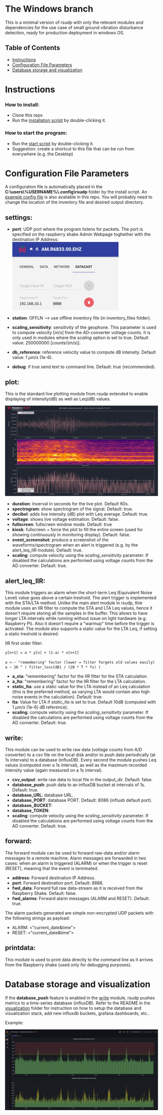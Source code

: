 # The Windows branch
This is a minimal version of rsudp with only the relevant modules and dependencies for the use case of small ground vibration disturbance detection, ready for production deployment in windows OS.

## Table of Contents  
- [Instructions](#instructions) 
- [Configuration File Parameters](#configuration-file-parameters)
- [Database storage and visualization](#database-storage-and-visualization)

# Instructions
### How to install:
- Clone this repo
- Run the [installation script](win-install-rsudp.bat) by double-clicking it.

### How to start the program:
- Run the [start script](win-start-rsudp.bat) by double-clicking it.
- Suggestion: create a shortcut to this file that can be run from everywhere (e.g. the Desktop)

# Configuration File Parameters
A configuration file is automatically placed in the **C:\users\\%USERNAME%\\.config\rsudp** folder by the install script. An [example config file](config_file_sample.json) is also available in this repo. You will probably need to change the location of the inventory file and desired output directory.

## settings:
- **port**: UDP port where the program listens for packets. The port is specified on the raspberry shake Admin Webpage toghether with the destination IP Address:  
        <img src="docs/rs_webgui_datacast.PNG" width="350" height="225">
  
- **station**: OFFLN  --> use offline inventory file (in inventory_files folder).
- **scaling_sensitivity**: sensitivity of the geophone. This parameter is used to compute velocity [$m/s$] from the AD-converter voltage counts. It is only used in modules where the *scaling* option is set to true. Default value: 250000000 [$counts/(m/s)$].
- **db_reference**: reference velocity value to compute dB intensity. Default value: 1 $\mu m/s$ (1e-6).
- **debug**: if true send text to command line. Default: true (recommended).

## plot:
This is the standard live plotting module from rsudp extended to enable displaying of intensity(dB) as well as Leq(dB) values.

![GUI](docs/rsudp_gui_rodonile.png)

- **duration**: Inverval in seconds for the live plot. Default 60s.
- **spectrogram**: show spectrogram of the signal. Default: true.
- **decibel**: adds live intensity (dB) plot with Leq average. Default: true.
- **voltage**: shows live voltage estimation. Default: false.
- **fullscreen**: fullscreen window mode. Default: true
- **kiosk**: fullscreen + force the plot to fill the entire screen (used for showing continuously in monitoring display). Default: false.
- **event_screenshot**: produce a screenshot of the waveforms/spectrogram when an alert is triggered (e.g. by the alert_leq_IIR module). Default: true.
- **scaling**: compute velocity using the *scaling_sensitivity* parameter. If disabled the calculations are performed using voltage counts from the AD converter. Default: true.

## alert_leq_IIR:
This module triggers an alarm when the short-term Leq (Equivalent Noise Level) value goes above a certain treshold. The alert trigger is implemented with the STA/LTA method. Unlike the main alert module in rsudp, thie module uses an IIR filter to compute the STA and LTA Leq values, hence it doesn't require storing all the samples in the buffer. This allows to have longer LTA intervals while running without issue on light hardware (e.g. Raspberry Pi). Also it doesn't require a "warmup" time before the trigger is activated. The module also supports a static value for the LTA Leq, if setting a static treshold is desired.

IIR first order filter:

    y[n+1] = a * y[n] + (1-a) * x[n+1]
    
    a <-- "remembering" factor (lower = filter forgets old values easily)
    a ~ 10 ^ ( filter_loss[dB] / (20 * T * fs) )

- **a_sta**: "remembering" factor for the IIR filter for the STA calculation.
- **a_lta**: "remembering" factor for the IIR filter for the LTA calculation.
- **static_lta**: use a static value for the LTA instead of an Leq calculation (this is the preferred method, as varying LTA would contain also high noise events in the calculation). Default: true.
- **lta**: Value for LTA if *static_lta* is set to true. Default 10dB (computed with 1 $\mu m/s$ (1e-6) dB reference).
- **scaling**: compute velocity using the *scaling_sensitivity* parameter. If disabled the calculations are performed using voltage counts from the AD converter. Default: true.

## write:
This module can be used to write raw data (voltage counts from A/D converter) to a csv file on the local disk and/or to push data periodically (at 1s intervals) to a database (influxDB). Every second the module pushes Leq values (computed over a 1s interval), as well as the maximum recorded intensity value (again measured on a 1s interval).

- **csv_output**: write raw data to local file in the output_dir. Default: false.
- **database_push**: push data to an influxDB bucket at intervals of 1s. Default: true.
- **database_URL**: database URL.
- **database_PORT**: database PORT. Default: 8086 (influxb default port). 
- **database_BUCKET**:
- **database_TOKEN**: 
- **scaling**: compute velocity using the *scaling_sensitivity* parameter. If disabled the calculations are performed using voltage counts from the AD converter. Default: true.      

## forward:
The forward module can be used to forward raw-data and/or alarm messages to a remote machine. Alarm messages are forwarded in two cases: when an alarm is triggered (ALARM) or when the trigger is reset (RESET), meaning that the event is terminated.

- **address**: Forward destination IP Address.
- **port**: Forward destination port. Default: 8888.
- **fwd_data**: Forward full raw data-stream as it is received from the Raspberry Shake. Default: false. 
- **fwd_alarms**: Forward alarm messages (ALARM and RESET). Default: true.

The alarm packets generated are simple non-encrypted UDP packets with the following strings as payload:
- ALARM: <"current_date&time">
- RESET: <"current_date&time">

## printdata:
This module is used to print data directly to the command line as it arrives from the Raspberry shake (used only for debugging purposes).


# Database storage and visualization
If the **database_push** feature is enabled in the [write](#write) module, rsudp pushes metrics to a time-series database (influxDB). Refer to the README in the [visualization](visualization) folder for instruction on how to setup the database and visualization stack, add new influxdb buckets, grafana dashboards, etc..

Example:

![GUI](docs/grafana_rsudp_dashboard.png)


